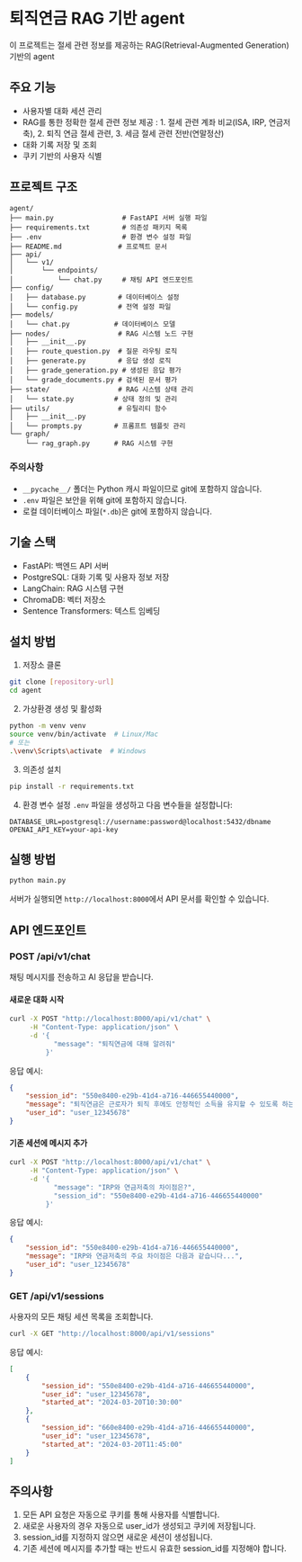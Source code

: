 
# 퇴직연금 RAG 기반 agent

이 프로젝트는 절세 관련 정보를 제공하는 RAG(Retrieval-Augmented Generation) 기반의 agent 

## 주요 기능

- 사용자별 대화 세션 관리
- RAG를 통한 정확한 절세 관련 정보 제공 : 1. 절세 관련 계좌 비교(ISA, IRP, 연금저축), 2. 퇴직 연금 절세 관련, 3. 세금 절세 관련 전반(연말정산)
- 대화 기록 저장 및 조회
- 쿠키 기반의 사용자 식별

## 프로젝트 구조

```
agent/
├── main.py                 # FastAPI 서버 실행 파일
├── requirements.txt        # 의존성 패키지 목록
├── .env                    # 환경 변수 설정 파일
├── README.md              # 프로젝트 문서
├── api/
│   └── v1/
│       └── endpoints/
│           └── chat.py     # 채팅 API 엔드포인트
├── config/
│   ├── database.py        # 데이터베이스 설정
│   └── config.py          # 전역 설정 파일
├── models/
│   └── chat.py           # 데이터베이스 모델
├── nodes/                 # RAG 시스템 노드 구현
│   ├── __init__.py
│   ├── route_question.py  # 질문 라우팅 로직
│   ├── generate.py        # 응답 생성 로직
│   ├── grade_generation.py # 생성된 응답 평가
│   └── grade_documents.py # 검색된 문서 평가
├── state/                 # RAG 시스템 상태 관리
│   └── state.py          # 상태 정의 및 관리
├── utils/                 # 유틸리티 함수
│   ├── __init__.py
│   └── prompts.py        # 프롬프트 템플릿 관리
└── graph/
    └── rag_graph.py      # RAG 시스템 구현
```

### 주의사항

- `__pycache__/` 폴더는 Python 캐시 파일이므로 git에 포함하지 않습니다.
- `.env` 파일은 보안을 위해 git에 포함하지 않습니다.
- 로컬 데이터베이스 파일(`*.db`)은 git에 포함하지 않습니다.

## 기술 스택

- FastAPI: 백엔드 API 서버
- PostgreSQL: 대화 기록 및 사용자 정보 저장
- LangChain: RAG 시스템 구현
- ChromaDB: 벡터 저장소
- Sentence Transformers: 텍스트 임베딩

## 설치 방법

1. 저장소 클론
```bash
git clone [repository-url]
cd agent
```

2. 가상환경 생성 및 활성화
```bash
python -m venv venv
source venv/bin/activate  # Linux/Mac
# 또는
.\venv\Scripts\activate  # Windows
```

3. 의존성 설치
```bash
pip install -r requirements.txt
```

4. 환경 변수 설정
`.env` 파일을 생성하고 다음 변수들을 설정합니다:
```
DATABASE_URL=postgresql://username:password@localhost:5432/dbname
OPENAI_API_KEY=your-api-key
```

## 실행 방법

```bash
python main.py
```

서버가 실행되면 `http://localhost:8000`에서 API 문서를 확인할 수 있습니다.

## API 엔드포인트

### POST /api/v1/chat
채팅 메시지를 전송하고 AI 응답을 받습니다.

#### 새로운 대화 시작
```bash
curl -X POST "http://localhost:8000/api/v1/chat" \
     -H "Content-Type: application/json" \
     -d '{
           "message": "퇴직연금에 대해 알려줘"
         }'
```

응답 예시:
```json
{
    "session_id": "550e8400-e29b-41d4-a716-446655440000",
    "message": "퇴직연금은 근로자가 퇴직 후에도 안정적인 소득을 유지할 수 있도록 하는 제도입니다...",
    "user_id": "user_12345678"
}
```

#### 기존 세션에 메시지 추가
```bash
curl -X POST "http://localhost:8000/api/v1/chat" \
     -H "Content-Type: application/json" \
     -d '{
           "message": "IRP와 연금저축의 차이점은?",
           "session_id": "550e8400-e29b-41d4-a716-446655440000"
         }'
```

응답 예시:
```json
{
    "session_id": "550e8400-e29b-41d4-a716-446655440000",
    "message": "IRP와 연금저축의 주요 차이점은 다음과 같습니다...",
    "user_id": "user_12345678"
}
```

### GET /api/v1/sessions
사용자의 모든 채팅 세션 목록을 조회합니다.

```bash
curl -X GET "http://localhost:8000/api/v1/sessions"
```

응답 예시:
```json
[
    {
        "session_id": "550e8400-e29b-41d4-a716-446655440000",
        "user_id": "user_12345678",
        "started_at": "2024-03-20T10:30:00"
    },
    {
        "session_id": "660e8400-e29b-41d4-a716-446655440000",
        "user_id": "user_12345678",
        "started_at": "2024-03-20T11:45:00"
    }
]
```

## 주의사항

1. 모든 API 요청은 자동으로 쿠키를 통해 사용자를 식별합니다.
2. 새로운 사용자의 경우 자동으로 user_id가 생성되고 쿠키에 저장됩니다.
3. session_id를 지정하지 않으면 새로운 세션이 생성됩니다.
4. 기존 세션에 메시지를 추가할 때는 반드시 유효한 session_id를 지정해야 합니다.

